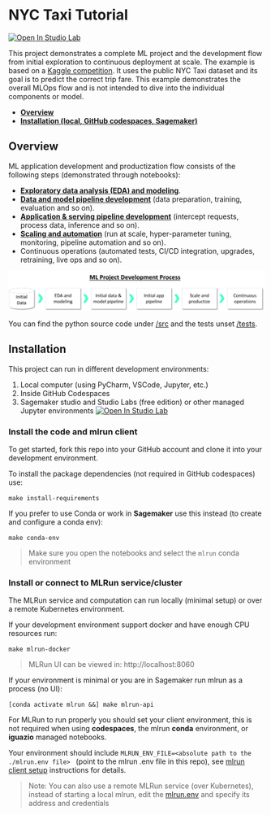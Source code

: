# NYC Taxi Tutorial

[![Open In Studio Lab](https://studiolab.sagemaker.aws/studiolab.svg)](https://studiolab.sagemaker.aws/import/github/yaronha/nyc-taxi-demo/blob/main/open-in-sagemaker.ipynb)

This project demonstrates a complete ML project and the development flow from initial exploration to continuous deployment at scale.
The example is based on a [Kaggle competition](https://www.kaggle.com/competitions/new-york-city-taxi-fare-prediction). 
It uses the public NYC Taxi dataset and its goal is to predict the correct trip fare. This example demonstrates the overall MLOps flow and is not intended to dive into the individual components or model.

- [**Overview**](#overview)
- [**Installation (local, GitHub codespaces, Sagemaker)**](#installation)

<a id="overview"></a>
## Overview 

ML application development and productization flow consists of the following steps (demonstrated through notebooks):

- [**Exploratory data analysis (EDA) and modeling**](./00-exploratory-data-analysis.ipynb).
- [**Data and model pipeline development**](./01-dataprep-train-test.ipynb) (data preparation, training, evaluation and so on).
- [**Application & serving pipeline development**](./02-serving-pipeline.ipynb) (intercept requests, process data, inference and so on).
- [**Scaling and automation**](./03-automation-monitoring.ipynb) (run at scale, hyper-parameter tuning, monitoring, pipeline automation and so on).
- Continuous operations (automated tests, CI/CD integration, upgrades, retraining, live ops and so on).

<img src="./images/project-dev-flow.png" alt="project-dev-flow"/><br>

You can find the python source code under [/src](./src) and the tests unset [/tests](./tests).

<a id="installation"></a>
## Installation

This project can run in different development environments:
1. Local computer (using PyCharm, VSCode, Jupyter, etc.)
2. Inside GitHub Codespaces 
3. Sagemaker studio and Studio Labs (free edition) or other managed Jupyter environments [![Open In Studio Lab](https://studiolab.sagemaker.aws/studiolab.svg)](https://studiolab.sagemaker.aws/import/github/yaronha/nyc-taxi-demo/blob/main/open-in-sagemaker.ipynb)


### Install the code and mlrun client 

To get started, fork this repo into your GitHub account and clone it into your development environment.

To install the package dependencies (not required in GitHub codespaces) use:
 
    make install-requirements
    
If you prefer to use Conda or work in **Sagemaker** use this instead (to create and configure a conda env):

    make conda-env

> Make sure you open the notebooks and select the `mlrun` conda environment 
 
### Install or connect to MLRun service/cluster

The MLRun service and computation can run locally (minimal setup) or over a remote Kubernetes environment.

If your development environment support docker and have enough CPU resources run:

    make mlrun-docker
    
> MLRun UI can be viewed in: http://localhost:8060
    
If your environment is minimal or you are in Sagemaker run mlrun as a process (no UI):

    [conda activate mlrun &&] make mlrun-api
 
For MLRun to run properly you should set your client environment, this is not required when using **codespaces**, the mlrun **conda** environment, or **iguazio** managed notebooks.

Your environment should include `MLRUN_ENV_FILE=<absolute path to the ./mlrun.env file> ` (point to the mlrun .env file in this repo), see [mlrun client setup](https://docs.mlrun.org/en/latest/install/remote.html) instructions for details.  
     
> Note: You can also use a remote MLRun service (over Kubernetes), instead of starting a local mlrun, 
> edit the [mlrun.env](./mlrun.env) and specify its address and credentials  
